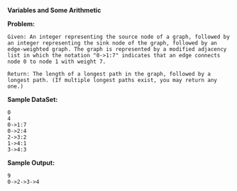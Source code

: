**Variables and Some Arithmetic**

**Problem:**
	
	Given: An integer representing the source node of a graph, followed by an integer representing the sink node of the graph, followed by an edge-weighted graph. The graph is represented by a modified adjacency list in which the notation "0->1:7" indicates that an edge connects node 0 to node 1 with weight 7.
	
	Return: The length of a longest path in the graph, followed by a longest path. (If multiple longest paths exist, you may return any one.)

**Sample DataSet:**
	
	0
	4
	0->1:7
	0->2:4
	2->3:2
	1->4:1
	3->4:3

**Sample Output:**
	
	9
	0->2->3->4
